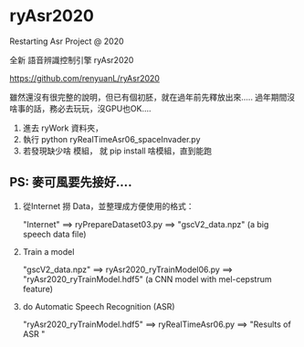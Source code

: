 # ryAsr2020
Restarting Asr Project @ 2020

全新 語音辨識控制引擎 ryAsr2020

https://github.com/renyuanL/ryAsr2020

雖然還沒有很完整的說明，但已有個初胚，就在過年前先釋放出來..... 
過年期間沒啥事的話，務必去玩玩，沒GPU也OK....

1. 進去 ryWork 資料夾， 
2. 執行 
    python ryRealTimeAsr06_spaceInvader.py 
3. 若發現缺少啥 模組， 就 pip install 啥模組，直到能跑

PS: 麥可風要先接好....
-----------------------

1. 從Internet 撈 Data，並整理成方便使用的格式：

    "Internet" ==> ryPrepareDataset03.py  ==> "gscV2_data.npz" (a big speech data file)

2. Train a model

    "gscV2_data.npz" ==> ryAsr2020_ryTrainModel06.py ==> "ryAsr2020_ryTrainModel.hdf5" (a CNN model with mel-cepstrum feature)

3. do Automatic Speech Recognition (ASR)

    "ryAsr2020_ryTrainModel.hdf5" ==> ryRealTimeAsr06.py ==> "Results of ASR "
